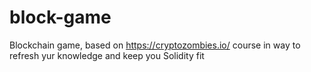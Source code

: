 # block-game
Blockchain game, based on https://cryptozombies.io/ course in way to refresh yur knowledge and keep you Solidity fit

